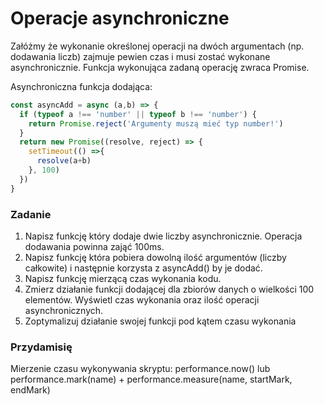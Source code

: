 # Operacje asynchroniczne

Załóżmy że wykonanie określonej operacji na dwóch argumentach (np. dodawania liczb) zajmuje pewien czas i musi zostać wykonane asynchronicznie.
Funkcja wykonująca zadaną operację zwraca Promise.

Asynchroniczna funkcja dodająca:

```Javascript
const asyncAdd = async (a,b) => {
  if (typeof a !== 'number' || typeof b !== 'number') {
    return Promise.reject('Argumenty muszą mieć typ number!')
  }
  return new Promise((resolve, reject) => {
    setTimeout(() =>{
      resolve(a+b)
    }, 100)
  })
}
```

### Zadanie

1. Napisz funkcję który dodaje dwie liczby asynchronicznie. Operacja dodawania powinna zająć 100ms.
1. Napisz funkcję która pobiera dowolną ilość argumentów (liczby całkowite) i następnie korzysta z asyncAdd() by je dodać.
1. Napisz funkcję mierzącą czas wykonania kodu.
1. Zmierz działanie funkcji dodającej dla zbiorów danych o wielkości 100 elementów. Wyświetl czas wykonania oraz ilość operacji asynchronicznych.
1. Zoptymalizuj działanie swojej funkcji pod kątem czasu wykonania

### Przydamisię

Mierzenie czasu wykonywania skryptu: performance.now() lub performance.mark(name) + performance.measure(name, startMark, endMark)
